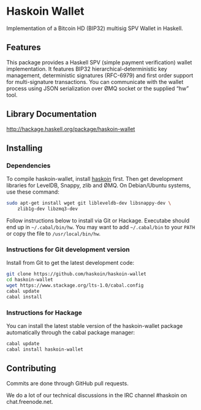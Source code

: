 # Haskoin Wallet

Implementation of a Bitcoin HD (BIP32) multisig SPV Wallet in Haskell.

## Features

This package provides a Haskell SPV (simple payment verification) wallet
implementation.  It features BIP32 hierarchical-deterministic key management,
deterministic signatures (RFC-6979) and first order support for multi-signature
transactions. You can communicate with the wallet process using JSON
serialization over ØMQ socket or the supplied “hw” tool.

## Library Documentation

http://hackage.haskell.org/package/haskoin-wallet

## Installing

### Dependencies

To compile haskoin-wallet, install [haskoin](https://github.com/haskoin/haskoin) first.
Then get development libraries for LevelDB, Snappy, zlib and ØMQ.
On Debian/Ubuntu systems, use these command:

```sh
sudo apt-get install wget git libleveldb-dev libsnappy-dev \
    zlib1g-dev libzmq3-dev
```

Follow instructions below to install via Git or Hackage. Executabe
should end up in `~/.cabal/bin/hw`. You may want to add `~/.cabal/bin`
to your `PATH` or copy the file to `/usr/local/bin/hw`.

### Instructions for Git development version

Install from Git to get the latest development code:

```sh
git clone https://github.com/haskoin/haskoin-wallet
cd haskoin-wallet
wget https://www.stackage.org/lts-1.0/cabal.config
cabal update
cabal install
```

### Instructions for Hackage

You can install the latest stable version of the haskoin-wallet package
automatically through the cabal package manager:

```sh
cabal update
cabal install haskoin-wallet
```

## Contributing

Commits are done through GitHub pull requests.

We do a lot of our technical discussions in the IRC channel #haskoin on
chat.freenode.net.
